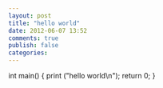 ```yaml
---
layout: post
title: "hello world"
date: 2012-06-07 13:52
comments: true
publish: false
categories: 
---
```

int main()
{
	print ("hello world\n");
	return 0;
}
